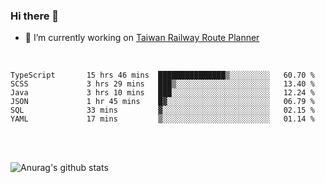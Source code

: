 ### Hi there 👋

- 🔭 I’m currently working on [Taiwan Railway Route Planner](https://github.com/Taiwan-Railway-Route-Planner)

<br/>

<!--START_SECTION:waka-->

```text
TypeScript       15 hrs 46 mins  ███████████████▒░░░░░░░░░   60.70 %
SCSS             3 hrs 29 mins   ███▒░░░░░░░░░░░░░░░░░░░░░   13.40 %
Java             3 hrs 10 mins   ███░░░░░░░░░░░░░░░░░░░░░░   12.24 %
JSON             1 hr 45 mins    █▓░░░░░░░░░░░░░░░░░░░░░░░   06.79 %
SQL              33 mins         ▓░░░░░░░░░░░░░░░░░░░░░░░░   02.15 %
YAML             17 mins         ▒░░░░░░░░░░░░░░░░░░░░░░░░   01.14 %
```

<!--END_SECTION:waka-->

<br/>
<br/>

![Anurag's github stats](https://github-readme-stats.vercel.app/api?username=DepickereSven&show_icons=true&theme=tokyonight)



<!--
**DepickereSven/DepickereSven** is a ✨ _special_ ✨ repository because its `README.md` (this file) appears on your GitHub profile.

Here are some ideas to get you started:

- 🔭 I’m currently working on ...
- 🌱 I’m currently learning ...
- 👯 I’m looking to collaborate on ...
- 🤔 I’m looking for help with ...
- 💬 Ask me about ...
- 📫 How to reach me: ...
- 😄 Pronouns: ...
- ⚡ Fun fact: ...
-->
